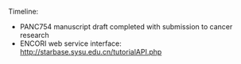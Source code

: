 
Timeline: 

* PANC754 manuscript draft completed with submission to cancer research
* ENCORI web service interface: http://starbase.sysu.edu.cn/tutorialAPI.php
